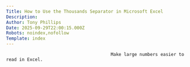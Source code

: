 ```yaml
---
Title: How to Use the Thousands Separator in Microsoft Excel
Description: 
Author: Tony Phillips
Date: 2025-09-29T22:00:15.000Z
Robots: noindex,nofollow
Template: index
---
```


                                            Make large numbers easier to read in Excel.
                                        